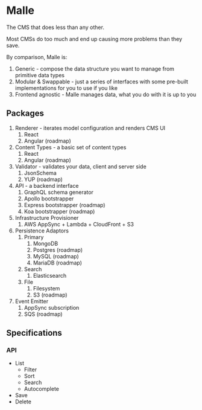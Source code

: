 # Malle
The CMS that does less than any other. 

Most CMSs do too much and end up causing more problems than they save.

By comparison, Malle is:
1. Generic - compose the data structure you want to manage from primitive data types
1. Modular & Swappable - just a series of interfaces with some pre-built implementations for you to use if you like
1. Frontend agnostic - Malle manages data, what you do with it is up to you

## Packages
1. Renderer - iterates model configuration and renders CMS UI
    1. React
    1. Angular (roadmap)
1. Content Types - a basic set of content types
    1. React
    1. Angular (roadmap)
1. Validator - validates your data, client and server side
    1. JsonSchema
    1. YUP (roadmap)
1. API - a backend interface
    1. GraphQL schema generator
    1. Apollo bootstrapper
    1. Express bootstrapper (roadmap)
    1. Koa bootstrapper (roadmap)
1. Infrastructure Provisioner
    1. AWS AppSync + Lambda + CloudFront + S3
1. Persistence Adaptors
    1. Primary
        1. MongoDB
        1. Postgres (roadmap)
        1. MySQL (roadmap)
        1. MariaDB (roadmap)
    1. Search
        1. Elasticsearch
    1. File
        1. Filesystem
        1. S3 (roadmap)
1. Event Emitter
    1. AppSync subscription
    1. SQS (roadmap)
    
## Specifications

### API
* List
    * Filter
    * Sort
    * Search
    * Autocomplete
* Save
* Delete